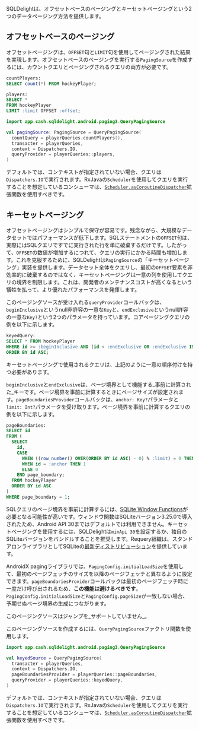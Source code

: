 SQLDelightは、オフセットベースのページングとキーセットページングという2つのデータページング方法を提供します。

## オフセットベースのページング

オフセットページングは、`OFFSET`句と`LIMIT`句を使用してページングされた結果を実現します。オフセットベースのページングを実行する`PagingSource`を作成するには、カウントクエリとページングされるクエリの両方が必要です。

```sql
countPlayers:
SELECT count(*) FROM hockeyPlayer;

players:
SELECT *
FROM hockeyPlayer
LIMIT :limit OFFSET :offset;
```

```kotlin
import app.cash.sqldelight.android.paging3.QueryPagingSource

val pagingSource: PagingSource = QueryPagingSource(
  countQuery = playerQueries.countPlayers(),
  transacter = playerQueries,
  context = Dispatchers.IO,
  queryProvider = playerQueries::players,
)
```

デフォルトでは、コンテキストが指定されていない場合、クエリは`Dispatchers.IO`で実行されます。RxJavaの`Scheduler`を使用してクエリを実行することを想定しているコンシューマは、[`Scheduler.asCoroutineDispatcher`](https://kotlin.github.io/kotlinx.coroutines/kotlinx-coroutines-rx2/kotlinx.coroutines.rx2/io.reactivex.-scheduler/as-coroutine-dispatcher.html)拡張関数を使用すべきです。

## キーセットページング

オフセットページングはシンプルで保守が容易です。残念ながら、大規模なデータセットではパフォーマンスが低下します。SQLステートメントの`OFFSET`句は、実際にはSQLクエリですでに実行された行を単に破棄するだけです。したがって、`OFFSET`の数値が増加するにつれて、クエリの実行にかかる時間も増加します。これを克服するために、SQLDelightは`PagingSource`の「キーセットページング」実装を提供します。データセット全体をクエリし、最初の`OFFSET`要素を非効率的に破棄するのではなく、キーセットページングは一意の列を使用してクエリの境界を制限します。これは、開発者のメンテナンスコストが高くなるという犠牲を払って、より優れたパフォーマンスを発揮します。

このページングソースが受け入れる`queryProvider`コールバックは、`beginInclusive`というnull非許容の一意な`Key`と、`endExclusive`というnull許容の一意な`Key?`という2つのパラメータを持っています。コアページングクエリの例を以下に示します。

```sql
keyedQuery:
SELECT * FROM hockeyPlayer
WHERE id >= :beginInclusive AND (id < :endExclusive OR :endExclusive IS NULL)
ORDER BY id ASC;
```

キーセットページングで使用されるクエリは、上記のように一意の順序付けを持つ必要があります。

`beginInclusive`と`endExclusive`は、ページ境界として機能する_事前に計算された_キーです。ページ境界を事前に計算するときにページサイズが設定されます。`pageBoundariesProvider`コールバックは、`anchor: Key?`パラメータと`limit: Int?`パラメータを受け取ります。ページ境界を事前に計算するクエリの例を以下に示します。

```sql
pageBoundaries:
SELECT id 
FROM (
  SELECT
    id,
    CASE
      WHEN ((row_number() OVER(ORDER BY id ASC) - 0) % :limit) = 0 THEN 1
      WHEN id = :anchor THEN 1
      ELSE 0
    END page_boundary;
  FROM hockeyPlayer
  ORDER BY id ASC
)
WHERE page_boundary = 1;
```

SQLクエリのページ境界を事前に計算するには、[SQLite Window Functions](https://www.sqlite.org/windowfunctions.html)が必要となる可能性が高いです。ウィンドウ関数はSQLiteバージョン3.25.0で導入されたため、Android API 30まではデフォルトでは利用できません。キーセットページングを使用するには、SQLDelightは`minApi 30`を設定するか、独自のSQLiteバージョンをバンドルすることを推奨します。Requery組織は、スタンドアロンライブラリとしてSQLiteの[最新ディストリビューション](https://github.com/requery/sqlite-android)を提供しています。

AndroidX pagingライブラリでは、`PagingConfig.initialLoadSize`を使用して、最初のページフェッチのサイズを以降のページフェッチと異なるように設定できます。`pageBoundariesProvider`コールバックは最初のページフェッチ時に一度だけ呼び出されるため、**この機能は避けるべきです**。`PagingConfig.initialLoadSize`と`PagingConfig.pageSize`が一致しない場合、予期せぬページ境界の生成につながります。

このページングソースはジャンプを_サポートしていません_。

このページングソースを作成するには、`QueryPagingSource`ファクトリ関数を使用します。

```kotlin
import app.cash.sqldelight.android.paging3.QueryPagingSource

val keyedSource = QueryPagingSource(
  transacter = playerQueries,
  context = Dispatchers.IO,
  pageBoundariesProvider = playerQueries::pageBoundaries,
  queryProvider = playerQueries::keyedQuery,
)
```

デフォルトでは、コンテキストが指定されていない場合、クエリは`Dispatchers.IO`で実行されます。RxJavaの`Scheduler`を使用してクエリを実行することを想定しているコンシューマは、[`Scheduler.asCoroutineDispatcher`](https://kotlin.github.io/kotlinx.coroutines/kotlinx-coroutines-rx2/kotlinx.coroutines.rx2/io.reactivex.-scheduler/as-coroutine-dispatcher.html)拡張関数を使用すべきです。